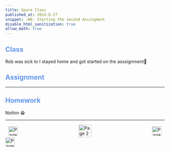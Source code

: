 ```yaml
---
title: Spare Class
published_at: 2024-8-27
snippet: -W8- Starting the second Assingment
disable_html_sanitization: true
allow_math: true
---
```


<h2 style="color:CornflowerBlue;">Class</h2>
Rob was sick to I stayed home and got started on the asssignment🫡 


<h2 style="color:CornflowerBlue;">Assignment</h2>

---

<h2 style="color:CornflowerBlue;">Homework</h2>

Nothin 😁 

---
<style>
.container {
    display: flex;
    justify-content: space-between;
    align-items: center;
    padding: 0 10px; /* Optional: Add some padding if needed */
}

.button {
    display: flex;
    align-items: center;
    /* Add additional styling for buttons if needed */
}

.button img {
    display: block;
}
</style>


<body>
    <div class="container">
        <a href="/02-downloading-reaper" class="button left">
            <img id= "back_id" src="/Images/white/1.png" width="30" height="30" alt="Page 1">
        </a>
        <a href="/" class="button middle">
            <img id= "home_id" src="/Images/white/2.png" width="40" height="40" alt="Page 2">
        </a>
        <a href="/04-working-on-assignment" class="button right">
            <img id= "next_id" src="/Images/white/3.png" width="30" height="30" alt="Page 3">
        </a>
    </div>
</body>


<img src="/Images/white/0.png" width="30" height="30" alt="Page 3">